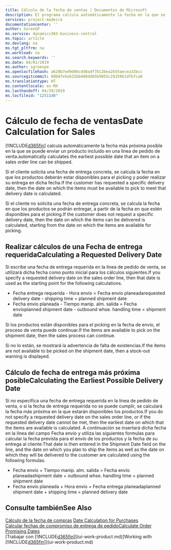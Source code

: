 ```yaml
---
title: Cálculo de la fecha de ventas | Documentos de Microsoft
description: El programa calcula automáticamente la fecha en la que se debe solicitar un producto para tenerlo en el inventario en una fecha determinada. Esta es la fecha en la que puede contar con que los productos solicitados en una fecha determinada estén disponibles para picking.
services: project-madeira
documentationcenter: ''
author: SorenGP
ms.service: dynamics365-business-central
ms.topic: article
ms.devlang: na
ms.tgt_pltfrm: na
ms.workload: na
ms.search.keywords: ''
ms.date: 04/01/2019
ms.author: sgroespe
ms.openlocfilehash: a620b7ed9d06cdd8adf7b12bea2b55aecea32bcc
ms.sourcegitcommit: 60b87e5eb32bb408dd65b9855c29159b1dfbfca8
ms.translationtype: HT
ms.contentlocale: es-MX
ms.lasthandoff: 04/29/2019
ms.locfileid: "1251148"
---
```

# <a name="date-calculation-for-sales"></a><span data-ttu-id="854e3-104">Cálculo de fecha de ventas</span><span class="sxs-lookup"><span data-stu-id="854e3-104">Date Calculation for Sales</span></span>
[!INCLUDE[d365fin](includes/d365fin_md.md)] <span data-ttu-id="854e3-105">calcula automáticamente la fecha más próxima posible en la que se puede enviar un producto incluido en una línea de pedido de venta.</span><span class="sxs-lookup"><span data-stu-id="854e3-105">automatically calculates the earliest possible date that an item on a sales order line can be shipped.</span></span>

<span data-ttu-id="854e3-106">Si el cliente solicita una fecha de entrega concreta, se calcula la fecha en que los productos deberán estar disponibles para el picking y poder realizar su entrega en dicha fecha.</span><span class="sxs-lookup"><span data-stu-id="854e3-106">If the customer has requested a specific delivery date, then the date on which the items must be available to pick to meet that delivery date is calculated.</span></span>

<span data-ttu-id="854e3-107">Si el cliente no solicita una fecha de entrega concreta, se calcula la fecha en que los productos se podrán entregar, a partir de la fecha en que estén disponibles para el picking.</span><span class="sxs-lookup"><span data-stu-id="854e3-107">If the customer does not request a specific delivery date, then the date on which the items can be delivered is calculated, starting from the date on which the items are available for picking.</span></span>

## <a name="calculating-a-requested-delivery-date"></a><span data-ttu-id="854e3-108">Realizar cálculos de una Fecha de entrega requerida</span><span class="sxs-lookup"><span data-stu-id="854e3-108">Calculating a Requested Delivery Date</span></span>
<span data-ttu-id="854e3-109">Si escribe una fecha de entrega requerida en la línea de pedido de venta, se utilizará dicha fecha como punto inicial para los cálculos siguientes.</span><span class="sxs-lookup"><span data-stu-id="854e3-109">If you specify a requested delivery date on the sales order line, then that date is used as the starting point for the following calculations.</span></span>

- <span data-ttu-id="854e3-110">Fecha entrega requerida - Hora envío = Fecha envío planeada</span><span class="sxs-lookup"><span data-stu-id="854e3-110">requested delivery date - shipping time = planned shipment date</span></span>
- <span data-ttu-id="854e3-111">Fecha envío planeada - Tiempo manip. alm. salida = Fecha envío</span><span class="sxs-lookup"><span data-stu-id="854e3-111">planned shipment date - outbound whse. handling time = shipment date</span></span>

<span data-ttu-id="854e3-112">Si los productos están disponibles para el picking en la fecha de envío, el proceso de venta puede continuar.</span><span class="sxs-lookup"><span data-stu-id="854e3-112">If the items are available to pick on the shipment date, then the sales process can continue.</span></span>

<span data-ttu-id="854e3-113">Si no lo están, se mostrará la advertencia de falta de existencias.</span><span class="sxs-lookup"><span data-stu-id="854e3-113">If the items are not available to be picked on the shipment date, then a stock-out warning is displayed.</span></span>

## <a name="calculating-the-earliest-possible-delivery-date"></a><span data-ttu-id="854e3-114">Cálculo de fecha de entrega más próxima posible</span><span class="sxs-lookup"><span data-stu-id="854e3-114">Calculating the Earliest Possible Delivery Date</span></span>
<span data-ttu-id="854e3-115">Si no especifica una fecha de entrega requerida en la línea de pedido de venta, o si la fecha de entrega requerida no se puede cumplir, se calculará la fecha más próxima en la que estarán disponibles los productos.</span><span class="sxs-lookup"><span data-stu-id="854e3-115">If you do not specify a requested delivery date on the sales order line, or if the requested delivery date cannot be met, then the earliest date on which that the items are available is calculated.</span></span> <span data-ttu-id="854e3-116">A continuación se insertará dicha fecha en la línea del campo Fecha envío y utiliza las siguientes formulas para calcular la fecha prevista para el envío de los productos y la fecha de su entrega al cliente:</span><span class="sxs-lookup"><span data-stu-id="854e3-116">That date is then entered in the Shipment Date field on the line, and the date on which you plan to ship the items as well as the date on which they will be delivered to the customer are calculated using the following formulas.</span></span>

- <span data-ttu-id="854e3-117">Fecha envío + Tiempo manip. alm. salida = Fecha envío planeada</span><span class="sxs-lookup"><span data-stu-id="854e3-117">shipment date + outbound whse. handling time = planned shipment date</span></span>
- <span data-ttu-id="854e3-118">Fecha envío planeada + Hora envío = Fecha entrega planeada</span><span class="sxs-lookup"><span data-stu-id="854e3-118">planned shipment date + shipping time = planned delivery date</span></span>


## <a name="see-also"></a><span data-ttu-id="854e3-119">Consulte también</span><span class="sxs-lookup"><span data-stu-id="854e3-119">See Also</span></span>  
 <span data-ttu-id="854e3-120">[Cálculo de la fecha de compras](purchasing-date-calculation-for-purchases.md) </span><span class="sxs-lookup"><span data-stu-id="854e3-120">[Date Calculation for Purchases](purchasing-date-calculation-for-purchases.md) </span></span>  
 [<span data-ttu-id="854e3-121">Calcular fechas de compromiso de entrega de pedido</span><span class="sxs-lookup"><span data-stu-id="854e3-121">Calculate Order Promising Dates</span></span>](sales-how-to-calculate-order-promising-dates.md)  
 <span data-ttu-id="854e3-122">[Trabajar con [!INCLUDE[d365fin](includes/d365fin_md.md)]](ui-work-product.md)</span><span class="sxs-lookup"><span data-stu-id="854e3-122">[Working with [!INCLUDE[d365fin](includes/d365fin_md.md)]](ui-work-product.md)</span></span>
